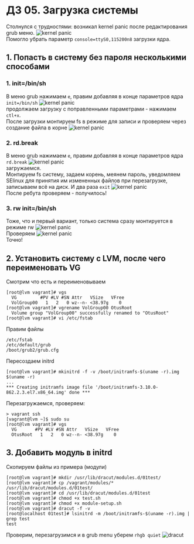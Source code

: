 # ДЗ 05. Загрузка системы

Столнулся с трудностями: возникал kernel panic после редактирования grub меню.
![kernel panic](images/kernel-panic.PNG)<br>
Помогло убрать параметр ```console=ttyS0,115200n8``` загрузки ядра.

## 1. Попасть в систему без пароля несколькими способами

### 1. init=/bin/sh
В меню grub нажимаем ```e```, правим добавляя в конце параметров ядра ```init=/bin/sh``` 
![kernel panic](images/init-bin-sh.PNG)<br>
продолжаем загрузку с поправленными параметрами - нажимаем ```ctl+x```.<br>
После загрузки монтируем fs в режиме для записи
и проверяем через создание файла в корне
![kernel panic](images/init-bin-sh-2.PNG)<br>

### 2. rd.break
В меню grub нажимаем ```e```, правим добавляя в конце параметров ядра ```rd.break``` 
![kernel panic](images/rd-break.PNG)<br>
загружаемся. <br>
Монтируем fs систему, задаем корень, меянем пароль, уведомляем SElinux для принятия им измененных файлов при перезагрузке, записываем всё на диск.
И два раза ```exit```
![kernel panic](images/rd-break-2.PNG)<br>
После ребута проверяем - получилось!

### 3. rw init=/bin/sh
Тоже, что и первый вариант, только система сразу монтируется в режиме rw
![kernel panic](images/rw-init-bin-sh.PNG)<br>
Проверяем
![kernel panic](images/rw-init-bin-sh-2.PNG)<br>
Точно!

## 2. Установить систему с LVM, после чего переименовать VG

Смотрим что есть и переименовываем
```
[root@lvm vagrant]# vgs
  VG         #PV #LV #SN Attr   VSize   VFree
  VolGroup00   1   2   0 wz--n- <38.97g    0
[root@lvm vagrant]# vgrename VolGroup00 OtusRoot
  Volume group "VolGroup00" successfully renamed to "OtusRoot"
[root@lvm vagrant]# vi /etc/fstab
```
Правим файлы 
```
/etc/fstab 
/etc/default/grub
/boot/grub2/grub.cfg
```

Пересоздаем initrd
```
[root@lvm vagrant]# mkinitrd -f -v /boot/initramfs-$(uname -r).img $(uname -r)
...
*** Creating initramfs image file '/boot/initramfs-3.10.0-862.2.3.el7.x86_64.img' done ***
```

Перезагружаемся, проверяем: 
```
> vagrant ssh
[vagrant@lvm ~]$ sudo su
[root@lvm vagrant]# vgs
  VG       #PV #LV #SN Attr   VSize   VFree
  OtusRoot   1   2   0 wz--n- <38.97g    0
```

## 3. Добавить модуль в initrd
Скопируем файлы из примера (модули)
```
[root@lvm vagrant]# mkdir /usr/lib/dracut/modules.d/01test/
[root@lvm vagrant]# cp /vagrant/modules/* /usr/lib/dracut/modules.d/01test/
[root@lvm vagrant]# cd /usr/lib/dracut/modules.d/01test
[root@lvm vagrant]# chmod +x test.sh
[root@lvm vagrant]# chmod +x module-setup.sh
[root@lvm vagrant]# dracut -f -v
[root@localhost 01test]# lsinitrd -m /boot/initramfs-$(uname -r).img | grep test
test
```
Проверим, перезагрузимся и в grub menu уберем ```rhgb quiet```
![dracut](images/dracut.PNG)<br>
